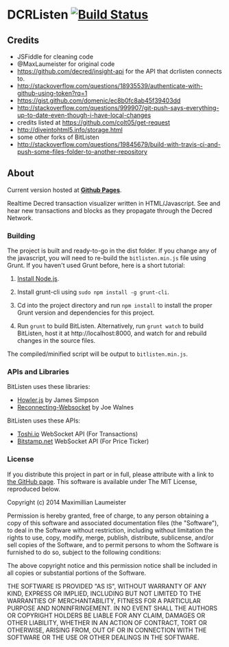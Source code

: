 # DCRListen [![Build Status](https://travis-ci.org/colt05/dcrlisten.svg?branch=gh-pages)](https://travis-ci.org/colt05/dcrlisten)
## Credits
- JSFiddle for cleaning code  
- @MaxLaumeister for original code  
- https://github.com/decred/insight-api for the API that dcrlisten connects to.  
- http://stackoverflow.com/questions/18935539/authenticate-with-github-using-token?rq=1
- https://gist.github.com/domenic/ec8b0fc8ab45f39403dd
- http://stackoverflow.com/questions/999907/git-push-says-everything-up-to-date-even-though-i-have-local-changes
- credits listed at https://github.com/colt05/get-request
- http://diveintohtml5.info/storage.html
- some other forks of BitListen
- http://stackoverflow.com/questions/19845679/build-with-travis-ci-and-push-some-files-folder-to-another-repository   
  
## About ##

Current version hosted at [**Github Pages**](http:/colt05.github.io/dcrlisten).

Realtime Decred transaction visualizer written in HTML/Javascript. See and hear new transactions and blocks as they propagate through the Decred Network.

### Building ###

The project is built and ready-to-go in the dist folder. If you change any of the javascript, you will need to re-build the `bitlisten.min.js` file using Grunt. If you haven't used Grunt before, here is a short tutorial:

1. [Install Node.js](https://nodejs.org/download/).

2. Install grunt-cli using `sudo npm install -g grunt-cli`.

2. Cd into the project directory and run `npm install` to install the proper Grunt version and dependencies for this project.

3. Run `grunt` to build BitListen. Alternatively, run `grunt watch` to build BitListen, host it at http://localhost:8000, and watch for and rebuild changes in the source files.

The compiled/minified script will be output to `bitlisten.min.js`.

### APIs and Libraries ###

BitListen uses these libraries:

* [Howler.js](http://goldfirestudios.com/blog/104/howler.js-Modern-Web-Audio-Javascript-Library) by James Simpson
* [Reconnecting-Websocket](https://github.com/joewalnes/reconnecting-websocket) by Joe Walnes

BitListen uses these APIs:

* [Toshi.io](https://toshi.io/docs/) WebSocket API (For Transactions)
* [Bitstamp.net](https://www.bitstamp.net/) WebSocket API (For Price Ticker)

### License ###

If you distribute this project in part or in full, please attribute with a link to [the GitHub page](https://github.com/MaxLaumeister/bitlisten). This software is available under The MIT License, reproduced below.

Copyright (c) 2014 Maximillian Laumeister

Permission is hereby granted, free of charge, to any person obtaining a copy of this software and associated documentation files (the "Software"), to deal in the Software without restriction, including without limitation the rights to use, copy, modify, merge, publish, distribute, sublicense, and/or sell copies of the Software, and to permit persons to whom the Software is furnished to do so, subject to the following conditions:

The above copyright notice and this permission notice shall be included in all copies or substantial portions of the Software.

THE SOFTWARE IS PROVIDED "AS IS", WITHOUT WARRANTY OF ANY KIND, EXPRESS OR IMPLIED, INCLUDING BUT NOT LIMITED TO THE WARRANTIES OF MERCHANTABILITY, FITNESS FOR A PARTICULAR PURPOSE AND NONINFRINGEMENT. IN NO EVENT SHALL THE AUTHORS OR COPYRIGHT HOLDERS BE LIABLE FOR ANY CLAIM, DAMAGES OR OTHER LIABILITY, WHETHER IN AN ACTION OF CONTRACT, TORT OR OTHERWISE, ARISING FROM, OUT OF OR IN CONNECTION WITH THE SOFTWARE OR THE USE OR OTHER DEALINGS IN THE SOFTWARE.
